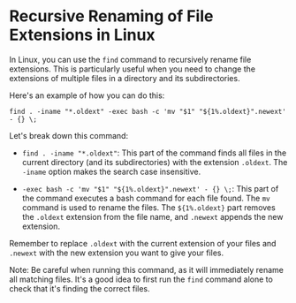 # Recursive Renaming of File Extensions in Linux

In Linux, you can use the `find` command to recursively rename file extensions. This is particularly useful when you need to change the extensions of multiple files in a directory and its subdirectories.

Here's an example of how you can do this:

```shell
find . -iname "*.oldext" -exec bash -c 'mv "$1" "${1%.oldext}".newext' - {} \;
```

Let's break down this command:

- ```find . -iname "*.oldext"```: This part of the command finds all files in the current directory (and its subdirectories) with the extension `.oldext`. The `-iname` option makes the search case insensitive.

- `-exec bash -c 'mv "$1" "${1%.oldext}".newext' - {} \;`: This part of the command executes a bash command for each file found. The `mv` command is used to rename the files. The `${1%.oldext}` part removes the `.oldext` extension from the file name, and `.newext` appends the new extension.

Remember to replace `.oldext` with the current extension of your files and `.newext` with the new extension you want to give your files.

Note: Be careful when running this command, as it will immediately rename all matching files. It's a good idea to first run the `find` command alone to check that it's finding the correct files.
